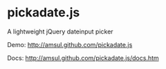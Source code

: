 # pickadate.js


A lightweight jQuery dateinput picker


Demo: <http://amsul.github.com/pickadate.js>

Docs: <http://amsul.github.com/pickadate.js/docs.htm>